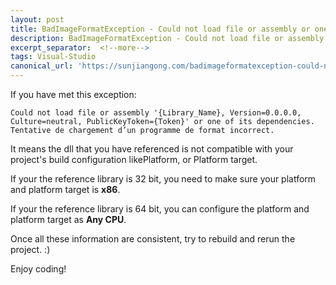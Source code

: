 ```yaml
---
layout: post
title: BadImageFormatException - Could not load file or assembly or one of its dependencies in Visual Studio
description: BadImageFormatException - Could not load file or assembly or one of its dependencies in Visual Studio
excerpt_separator:  <!--more-->
tags: Visual-Studio
canonical_url: 'https://sunjiangong.com/badimageformatexception-could-not-load-file-or-assembly-or-one-of-its-dependencies-in-Visual-Studio/'
---
```


If you have met this exception:

```batch
Could not load file or assembly '{Library_Name}, Version=0.0.0.0, Culture=neutral, PublicKeyToken={Token}' or one of its dependencies. Tentative de chargement d’un programme de format incorrect. 
```

<!--more-->

It means the dll that you have referenced is not compatible with your project's build configuration likePlatform, or Platform target. 


If your the reference library is 32 bit, you need to make sure your platform and platform target is **x86**.


If your the reference library is 64 bit, you can configure the platform and platform target as **Any CPU**.

Once all these information are consistent, try to rebuild and rerun the project. :)



Enjoy coding!





